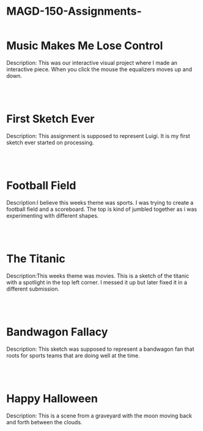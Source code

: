 # MAGD-150-Assignments-
<html>
  <header>
  <script src="https://raw.githubusercontent.com/processing-js/processing-js/v1.4.8/processing.js"></script>
  </header>
  <h1>Music Makes Me Lose Control</h1>
  <script type="text/processing" data-processing-target="mycanvas-final">
  
  void setup(){
  size(880,600);
   
}

void draw(){
  
    background(0);
    
 
  fill(#57A02D);
  rect(20,20,40,40);
  rect(20,70,40,40);
  rect(20,120,40,40);
  rect(20,170,40,40);
  rect(20,220,40,40);
  rect(20,270,40,40);
  rect(20,320,40,40);
  rect(20,370,40,40);
  fill(#F52702);
  rect(20,420,40,40);
  rect(20,470,40,40);
  rect(20,520,40,40);
  
  //end row 1 of equaiizer
  fill(#57A02D);
  rect(70,70,40,40);
  rect(70,120,40,40);
  rect(70,170,40,40);
  rect(70,220,40,40);
  rect(70,270,40,40);
  rect(70,320,40,40);
  rect(70,370,40,40);
  fill(#F52702);
  rect(70,420,40,40);
  rect(70,470,40,40);
  fill(#57A02D);
  rect(70,520,40,40);
  //end row 2
  

  rect(120,120,40,40);
  rect(120,170,40,40);
  rect(120,220,40,40);
  rect(120,270,40,40);
  rect(120,320,40,40);
  rect(120,370,40,40);
  fill(#F52702);
  rect(120,420,40,40);
  rect(120,470,40,40);
  rect(120,520,40,40);
  //end row 3
  fill(#57A02D);
  rect(170,270,40,40);
  rect(170,320,40,40);
  rect(170,370,40,40);
  rect(170,420,40,40);
  rect(170,470,40,40);
  rect(170,520,40,40);
  //end row 4
  rect(220,270,40,40);
  rect(220,320,40,40);
  rect(220,370,40,40);
  fill(#F52702);
  rect(220,420,40,40);
  rect(220,470,40,40);
  rect(220,520,40,40);
  //end row 5
  fill(#57A02D);
  rect(270,170,40,40);
  rect(270,220,40,40);
  rect(270,270,40,40);
  rect(270,320,40,40);
  rect(270,370,40,40);
  rect(270,420,40,40);
  rect(270,470,40,40);
  fill(#F52702);
  rect(270,520,40,40);
  //end row 6
  fill(#07F564);
  rect(320,120,40,40);
  fill(#32F507);
  rect(320,170,40,40);
  fill(#57A02D);
  rect(320,220,40,40);
  rect(320,270,40,40);
  rect(320,320,40,40);
  rect(320,370,40,40);
  fill(#F52702);
  rect(320,420,40,40);
  rect(320,470,40,40);
  rect(320,520,40,40);
  //end row 7
  fill(#07F5CB);
  rect(370,70,40,40);
  fill(#07F564);
  rect(370,120,40,40);
  fill(#32F507);
  rect(370,170,40,40);
  fill(#9DF507);
  rect(370,220,40,40);
  fill(#57A02D);
  rect(370,270,40,40);
  rect(370,320,40,40);
  rect(370,370,40,40);
  rect(370,420,40,40);
  rect(370,470,40,40);
  rect(370,520,40,40);
  //end row 8
  fill(#07ABF5);
  rect(420,20,40,40);
  fill(#07F5CB);
  rect(420,70,40,40);
  fill(#07F564);
  rect(420,120,40,40);
  fill(#32F507);
  rect(420,170,40,40);
  fill(#9DF507);
  rect(420,220,40,40);
  fill(#F5ED07);
  rect(420,270,40,40);
  fill(#F57A07);
  rect(420,320,40,40);
  fill(#57A02D);
  rect(420,370,40,40);
  fill(#F52702);
  rect(420,420,40,40);
  rect(420,470,40,40);
  rect(420,520,40,40);
  //end row 9 
  fill(#9DF507);
  rect(470,220,40,40);
  fill(   #F5ED07  );
  rect(470,270,40,40);
  fill(   #F57A07  );
  rect(470,320,40,40);
  fill(   #F54B07 );
  rect(470,370,40,40);
  fill(#F52702);
  
  rect(470,420,40,40);
  rect(470,470,40,40);
  rect(470,520,40,40);
  //end row 10
  fill(#32F507);
  rect(520,170,40,40);
  fill(#9DF507);
  rect(520,220,40,40);
  fill(#F5ED07);
  rect(520,270,40,40);
  fill(#F57A07);
  rect(520,320,40,40);
  fill(#57A02D);
  rect(520,370,40,40);
  fill(#F52702);
  rect(520,420,40,40);
  rect(520,470,40,40);
  rect(520,520,40,40);
  //end row 11
  fill(#F5ED07);
  rect(570,270,40,40);
  fill(#57A02D);
  rect(570,320,40,40);
  rect(570,370,40,40);
  rect(570,420,40,40);
  rect(570,470,40,40);
  rect(570,520,40,40);
  //end row 12
  rect(620,320,40,40);
  rect(620,370,40,40);
  fill(#F52702);
  rect(620,420,40,40);
  rect(620,470,40,40);
  rect(620,520,40,40);
  //end row 13
  fill(#57A02D);
  rect(670,220,40,40);
  rect(670,270,40,40);
  rect(670,320,40,40);
  rect(670,370,40,40);
  rect(670,420,40,40);
  rect(670,470,40,40);
  rect(670,520,40,40);
  //end row 14
  rect(720,170,40,40);
  rect(720,220,40,40);
  rect(720,270,40,40);
  rect(720,320,40,40);
  rect(720,370,40,40);
  fill(#F52702);
  rect(720,420,40,40);
  rect(720,470,40,40);
  rect(720,520,40,40);
  //end row 15
  fill(#57A02D);
  rect(820,120,40,40);
  rect(820,170,40,40);
  rect(820,220,40,40);
  rect(820,270,40,40);
  rect(820,320,40,40);
  rect(820,370,40,40);
  fill(#F52702);
  rect(820,420,40,40);
  fill(#57A02D);
  rect(820,470,40,40);
  fill(#F52702);
  rect(820,520,40,40);
  //end row 17
  fill(#57A02D);
  rect(770,170,40,40);
  rect(770,220,40,40);
  rect(770,270,40,40);
  rect(770,320,40,40);
  rect(770,370,40,40);
  fill(#F52702);
  rect(770,420,40,40);
  fill(#57A02D);
  rect(770,470,40,40);
  fill(#F52702);
  rect(770,520,40,40);
  //end row 17
  fill(#57A02D);
  rect(820,120,40,40);
  rect(820,170,40,40);
  rect(820,220,40,40);
  rect(820,270,40,40);
  rect(820,320,40,40);
  rect(820,370,40,40);
  fill(#F52702);
  rect(820,420,40,40);
  fill(#57A02D);
  rect(820,470,40,40);
  fill(#F52702);
  rect(820,520,40,40);
  //end row 18
  //equalizer with music(colors) pouring out of the box which would be the letter "s". the colors represent different types of music spilling out.

textSize(22);
fill(#F507F1);
text("Click fast for equalizer movement", 500,40);

}

void mousePressed(){
  
  fill(#07F751, 200);
  rect(820,70,40,40);
  rect(770,120,40,40);
  rect(720,70,40,40);
  rect(720,120,40,40);
  rect(670,120,40,40);
  rect(670,170,40,40);
  rect(620,20,40,40);
  rect(620,70,40,40);
  rect(620,120,40,40);
  rect(620,170,40,40);
  rect(620,220,40,40);
  rect(620,270,40,40);
  rect(570,220,40,40);
  
  rect(470,120,40,40);
  rect(470,170,40,40);
  rect(470,220,40,40);
  rect(270,70,40,40);
  rect(270,120,40,40);
  rect(220,170,40,40);
  rect(220,220,40,40);
  rect(170,20,40,40);
  rect(170,70,40,40);
  rect(170,120,40,40);
  rect(170,170,40,40);
  rect(170,220,40,40);
  rect(70,20,40,40);
  rect(120,70,40,40);
}

  </script>
  <canvas id="mycanvas-final"></canvas>
  <p>Description: This was our interactive visual project where I made an interactive piece.  When you click the mouse the equalizers moves up and down. </p>
        <br />
        <br />
  <h1>First Sketch Ever</h1>
  <script type="text/processing" data-processing-target="mycanvas1">
  
  void setup(){
  size(400,400);
  background(#FFFFFF);
}

void draw(){
  fill(#1D211D);
  rect(0,200,400,200);
  fill(#14FA05);
  rect(50,125,30,75);
  rect(45,115,40,10);
  rect(300,150,20,50);
  line(310,200,310,185);
  line(305,150,305,170);
  line(315,150,315,170);
  fill(#FFEA7E);
  ellipse(310,135,20,20);
  point(307,130);
  point(315,130);
  ellipse(310,140,5,5);
  fill(#986B23);
  rect(200,120,20,20);
  rect(170,110,20,20);
  rect(140,120,20,20);
  fill(#FFF521);
  ellipse(180,100,10,10);
 //I just noticed I did not have a grade for assignment 1. Im not sure if it went through or not but here is another sketch.  I know ths is late work but it is still good practice for me and I dont want you to think im not doing the work. Drew
}

  </script>
  <canvas id="mycanvas1"></canvas>
  <p>Description: This assignment is supposed to represent Luigi. It is my first sketch ever started on processing. </p>
        <br />
        <br />
  <h1>Football Field</h1>
  <script type="text/processing" data-processing-target="mycanvas2">
  
  void setup(){
  size(1300,900);
  background(20,100,20);
  rect(20,300,40,300);
  rect(720,300,40,300);
  line(20,300,720,300);
  line(20,600,720,600);
  triangle(200,350,200,375,250,363);
  triangle(500,550,500,575,450,563);
  text("NFL",365,450);
  ellipse(500,400,30,10);
  ellipse(250,275,30,10);
  point(20,450);
  point(580,450);
  arc(375,460,75,10,350,400);
  arc(375,430,75,10,350,400);
  rect(mouseX,mouseY,50,5);
  rect(mouseX,mouseY,5,50);
  beginShape();
   vertex(400,200);
   vertex(400,100);
   vertex(450,200);
   vertex(450,100);
   endShape(CLOSE);
  beginShape();
   vertex(200,200);
   vertex(200,225);
   vertex(150,200);
   vertex(150,175);
   endShape(CLOSE);
  beginShape();
    vertex(400,200);
    vertex(400,250);
    vertex(500,200);
    vertex(500,250);
    endShape(CLOSE);
  beginShape();
   vertex(400,50);
   vertex(400,100);
   vertex(500,50);
   vertex(500,100);
   endShape(CLOSE);
   //This is my first time ever working with Processing.  This may look plain but it took awhile to just get the point locations to match up.  
  
  
}

  </script>
  <canvas id="mycanvas2"></canvas>
  <p>Description:I believe this weeks theme was sports.  I was trying to create a football field and a scoreboard.  The top is kind of jumbled together as i was experimenting with different shapes.</p>
        <br />
        <br />
  <h1>The Titanic</h1>
  <script type="text/processing" data-processing-target="mycanvas3">
  
  void setup(){
  size(1300,900);
  background(0);
  fill(#95957A);
  beginShape();
   vertex(530,400);
   vertex(600,490);
   vertex(620,470);
   vertex(550,380);
   endShape(CLOSE);
  fill(#95957A);
  beginShape();
   vertex(200,800);
   vertex(250,850);
   vertex(900,250);
   vertex(850,200);
   endShape(CLOSE);
   //I am having trouble getting my free shapes to line up the way I want them too. Diagonal shapes are throwing me off a bit.
  fill(0,0,200);
  rect(0,500,1300,400);
  
  fill(#F7F257);
  ellipse(700,490,20,20);
  fill(#F7F250);
  ellipse(900,490,20,20);
  fill(#F7F257);
  ellipse(100,490,20,20);
  fill(#D8A925);
  line(705,490,705,480);
  line(695,490,695,480);
  point(905,490);
  point(895,490);
  point(705,490);
  point(695,490);
  point(105,490);
  point(95,490);
  arc(700,495,10,5,0,PI);
  arc(900,495,10,5,0,PI);
  arc(100,495,10,5,0,PI);
  ellipse(mouseX,mouseY,10,5);
  
  rect(200,475,100,30);
  fill(#F0A152);
  rect(210,400,5,100);
  fill(#E80716);
  triangle(210,400,210,420,270,410);
  fill(#FFF80D);
  triangle(210,400,210,420,230,410);  
  fill(#95957A);
  beginShape();
   vertex(470,400);
   vertex(600,490);
   vertex(620,470);
   vertex(490,380);
   endShape(CLOSE);
  
   
  //this movie scene is from the Titanic :)
}

void draw(){
  fill(#B6B799);
  ellipse(100,100,mouseX,mouseY);
  
}
void mousePressed(){
  fill(0,55,0); 
}
void keyPressed(){
  background(255,0,0);
  if(0 == 'a');
}
//I'm having difficulties using the mousePressed and keyPressed functions.  I'm not sure how to get specific objects to change the color or position you want it too.

  </script>
  <canvas id="mycanvas3"></canvas>
  <p>Description:This weeks theme was movies.  This is a sketch of the titanic with a spotlight in the top left corner.  I messed it up but later fixed it in a different submission. </p>
        <br />
        <br />
  <h1>Bandwagon Fallacy</h1>
  <script type="text/processing" data-processing-target="mycanvas4">
  
 void setup(){
  size(1400,800);
  background(#39E024);
  
}
void mousePressed(){
  fill(#BC222F);
   textSize(40);
  text("ROLL TIDE",300,200);
}

void draw(){
  
  fill(200);
  rect(0,0,1400,400);
  rect(200,800,200,75);
  fill(0);
  rect(295,160,210,50);
  rect(360,160,20,240);
  rect(430,160,20,240);
  fill(#95670B);
  ellipse(800,365,75,75);
  ellipse(1000,365,75,75);
  fill(20,20,20,255);
  ellipse(800,365,10,10);
  ellipse(1000,365,10,10);
  fill(#74510B);
  beginShape();
 vertex(1000,300);
 vertex(1150,380);
 vertex(1150,400);
 vertex(1000,320);
 endShape(CLOSE);
  ellipse(900,300,300,100);
  line(800,290,1000,290);
  line(800,310,1000,310);
  line(820,280,820,320);
  line(840,280,840,320);
  line(860,280,860,320);
 line(880,280,880,320);
 line(900,280,900,320);
 line(920,280,920,320);
 line(940,280,940,320);
 line(960,280,960,320);
 line(980,280,980,320);
 rect(1150,365,10,50);
 fill(#A70F12);
 textSize(20);
 text("ALABAMA",850,275);
 fill(#C47310);
 point(800,365);
 point(1100,365);
 
  }
    
    void keyPressed(){
      if(key == 'A');
      fill(#B7070D);
      textSize(30);
      text("BANDWAGON", mouseX, mouseY);
      
      
    }

  </script>
  <canvas id="mycanvas4"></canvas>
  <p>Description: This sketch was supposed to represent a bandwagon fan that roots for sports teams that are doing well at the time. </p>
        <br />
        <br />
  <h1>Happy Halloween</h1>
  <script type="text/processing" data-processing-target="mycanvas5">
  
  int posX = 10;
int posY = 100;
int movementSize = 1;
int ballD = 100;


void setup(){
  size(800,600);
  background(#0B1A08);
 

}
void mousePressed(){
  ellipse(640,20, 100,50);
  fill(#FCF21F);
  textSize(32);
  fill(#FC9D1F);
  text("HAPPY HALLOWEEN", 400,200);
  
  //could not figure out why my halo won't turn yellow, it staed green as if it was locked with the color of the grass.
}

void draw(){

  rect(0, 450, 800,200);
  
  fill(#FFF934);
ellipse(posX, posY, ballD, ballD);
update();
fill(#C9962F);
rect(0, 300, 20,150);
rect(100, 300, 20, 150);
rect(200, 300, 20, 150);
rect(300, 300, 20, 150);
rect(400, 300, 20, 150);
rect(500, 300, 20, 150);
rect(600, 300, 20, 150);
rect(700, 300, 20, 150);
rect(800, 300, 20, 150);
rect(900, 300, 20, 150);
rect(0, 300, 1100, 10);

rect(0, 340, 1100, 10);

rect(0, 380, 1100, 10);
rect(0, 420, 1100, 10);



fill(#FAF9F7, 220);
ellipse(20,120,300,100);
fill(#A1A2A1, 150);
ellipse(150,130,150,75);
fill(#A1A2A1, 245);
ellipse(10,150,600,40);
fill(#FAF9F7, 220);
ellipse(640,80,100,180);
fill(0);
ellipse(620, 75, 10, 20);
fill(0);
ellipse(640, 75, 10, 20);
fill(0);
ellipse(630, 120, 30, 50);
fill(0);
rect(300,500,200,30);
fill(#B4B1B1);
ellipse(405,400,60,60);
fill(#B4B1B1);
rect(375,400,60,100);
fill(#4B4135);
text("RIP", 395, 450);
fill(#64CB50);





}

void update(){
  if((posX + ballD/2) > 100) {
    movementSize = movementSize * -1;
  }
  if((posX + ballD) < 40){
    movementSize = movementSize * - 1;
  }
  posX = posX + movementSize;



}

  </script>
  <canvas id="mycanvas5"></canvas>
  <p>Description: This is a scene from a graveyard with the moon moving back and forth between the clouds. </p>
  </body>
</html>  
